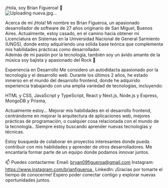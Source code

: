 ¡Hola, soy Brian Figueroa! 👋   
![Uploading nueva.jpg…]()


Acerca de mí
¡Hola! Mi nombre es Brian Figueroa, un apasionado desarrollador de software de 27 años originario de San Miguel, Buenos Aires. 
Actualmente, estoy casado, en el camino hacia obtener mi Licenciatura en Sistemas en la Universidad Nacional de General Sarmiento (UNGS), donde estoy adquiriendo una sólida base teórica que complementa mis habilidades prácticas como desarrollador.  
Además de mi pasión por la tecnología, también soy un ávido amante de la música soy bajista y apasionado del Rock 🎸

Experiencia en Desarrollo
Me considero un autodidacta apasionado por la tecnología y el desarrollo web. 
Durante los últimos 2 años, he estado inmerso en el mundo del desarrollo frontend, donde he adquirido experiencia trabajando con una amplia variedad de tecnologías, 
incluyendo:

HTML y CSS,
JavaScript y TypeScript,
React y Next.js,
Node.js y Express,
MongoDB y Prisma,

Actualmente estoy...
Mejorar mis habilidades en el desarrollo frontend, centrándome en mejorar la arquitectura de aplicaciones web, mejores prácticas de programación,
o cualquier cosa relacionada con el mundo de la tecnología.. Siempre estoy buscando aprender nuevas tecnologías y técnicas. 

Estoy busqueda de colaborar en proyectos interesantes donde pueda contribuir con mis habilidades y aprender de otros desarrolladores. Me encantaría formar parte de un equipo donde podamos innovar juntos.


📫 Puedes contactarme: 
Email: bryan09figueroa@gmail.com
Instagram: https://www.instagram.com/brianfigueroa_
LinkedIn: 
¡Gracias por tomarte el tiempo de conocerme! 
Espero poder conectar contigo y explorar nuevas oportunidades juntos.
